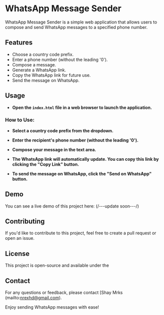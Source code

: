 # WhatsApp Message Sender

WhatsApp Message Sender is a simple web application that allows users to compose and send WhatsApp messages to a specified phone number.

## Features

- Choose a country code prefix.
- Enter a phone number (without the leading '0').
- Compose a message.
- Generate a WhatsApp link.
- Copy the WhatsApp link for future use.
- Send the message on WhatsApp.

## Usage

- **Open the `index.html` file in a web browser to launch the application.**

### How to Use:

- **Select a country code prefix from the dropdown.**
- **Enter the recipient's phone number (without the leading '0').**
- **Compose your message in the text area.**

- **The WhatsApp link will automatically update. You can copy this link by clicking the "Copy Link" button.**

- **To send the message on WhatsApp, click the "Send on WhatsApp" button.**

## Demo

You can see a live demo of this project here: (/---update soon---/)

## Contributing

If you'd like to contribute to this project, feel free to create a pull request or open an issue.

## License

This project is open-source and available under the

## Contact

For any questions or feedback, please contact [Shay Mrks (mailto:nrexhd@gmail.com).

Enjoy sending WhatsApp messages with ease!
